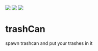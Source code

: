 <a href="https://poggit.pmmp.io/p/trashCan"><img src="https://poggit.pmmp.io/shield.state/trashCan"></a>
<a href="https://poggit.pmmp.io/p/trashCan"><img src="https://poggit.pmmp.io/shield.dl.total/trashCan"></a>
<a href="https://github.com/mehrbod1gamer/trashCan/issues/"><img src="https://img.shields.io/github/issues/mehrbod1gamer/trashCan"></img></a>
# trashCan
spawn trashcan and put your trashes in it
